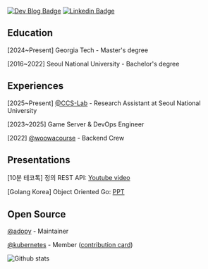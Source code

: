 [![Dev Blog Badge](http://img.shields.io/badge/-Dev%20blog-000000?style=flat-square&logo=github)](https://bugoverdose.github.io/) 
[![Linkedin Badge](https://img.shields.io/badge/-LinkedIn-blue?style=flat-square&logo=Linkedin&logoColor=white)](https://www.linkedin.com/in/jinwoo-jeong-ab284420b/)

## Education

[2024~Present] Georgia Tech - Master's degree

[2016~2022] Seoul National University - Bachelor's degree

## Experiences

[2025~Present] [@CCS-Lab](https://github.com/CCS-Lab) - Research Assistant at Seoul National University

[2023~2025] Game Server & DevOps Engineer 
<!-- [2023~2025] [@devsisters](https://github.com/devsisters) - [CookieRun](https://game.devsisters.com/en/cookierun/) Game Server & DevOps Engineer  -->

[2022] [@woowacourse](https://github.com/woowacourse) - Backend Crew

## Presentations

[10분 테코톡] 정의 REST API: [Youtube video](https://www.youtube.com/watch?v=Nxi8Ur89Akw)

[Golang Korea] Object Oriented Go: [PPT](./정진우_Object_Oriented_Go.pdf)

## Open Source

[@adopy](https://github.com/adopy) - Maintainer

[@kubernetes](https://github.com/kubernetes) - Member ([contribution card](https://contribcard.clotributor.dev/bugoverdose))

<!--
## Toy Projects

**Maze Runner**
- Escape from a maze that is randomly generated with a DFS algorithm.
- [Play on Web](https://bugoverdose.github.io/maze-runner/)

**MyS3**
- Image hosting server using local file system with optimization.
- [Read & Download](https://github.com/bugoverdose/MyS3)

**YAIL**: Yet Another Interpreted Language
- Simple programming language built with Go.
- [Check the Doc & Download for Mac](https://github.com/bugoverdose/yail) 

**Blog**
- Custom dev blog built with Gatsby (without any templates). 
- [Check the Website](https://bugoverdose.github.io/)

**Mini Chrome**
- Light-weight web browser supporting multiple process.
- [Download for Mac](https://bugoverdose.github.io/mini-chrome/)

**grep-rs**
- Simple command line application buit with Rust.
- [Check the Doc & Download for Mac](https://github.com/bugoverdose/grep-rs)
-->
![Github stats](https://github-readme-stats-2au6xwid3-bugoverdose.vercel.app/api?username=bugoverdose&count_private=true&show_icons=true)
